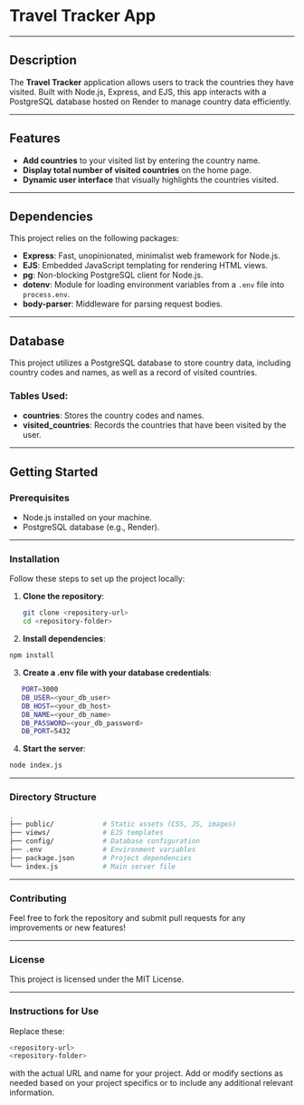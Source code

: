 # Travel Tracker App

---

## Description
The **Travel Tracker** application allows users to track the countries they have visited. Built with Node.js, Express, and EJS, this app interacts with a PostgreSQL database hosted on Render to manage country data efficiently.

---

## Features
- **Add countries** to your visited list by entering the country name.
- **Display total number of visited countries** on the home page.
- **Dynamic user interface** that visually highlights the countries visited.

---

## Dependencies
This project relies on the following packages:

- **Express**: Fast, unopinionated, minimalist web framework for Node.js.
- **EJS**: Embedded JavaScript templating for rendering HTML views.
- **pg**: Non-blocking PostgreSQL client for Node.js.
- **dotenv**: Module for loading environment variables from a `.env` file into `process.env`.
- **body-parser**: Middleware for parsing request bodies.

---

## Database
This project utilizes a PostgreSQL database to store country data, including country codes and names, as well as a record of visited countries.

### Tables Used:
- **countries**: Stores the country codes and names.
- **visited_countries**: Records the countries that have been visited by the user.

---

## Getting Started
### Prerequisites
- Node.js installed on your machine.
- PostgreSQL database (e.g., Render).

---

### Installation

Follow these steps to set up the project locally:

1. **Clone the repository**:
   ```bash
   git clone <repository-url>
   cd <repository-folder>
   ```

2. **Install dependencies**:
```bash
npm install
```

3. **Create a .env file with your database credentials**:
```bash
   PORT=3000
   DB_USER=<your_db_user>
   DB_HOST=<your_db_host>
   DB_NAME=<your_db_name>
   DB_PASSWORD=<your_db_password>
   DB_PORT=5432
```

4. **Start the server**:
```bash
node index.js
```

---

### Directory Structure
```bash
.
├── public/            # Static assets (CSS, JS, images)
├── views/             # EJS templates
├── config/            # Database configuration
├── .env               # Environment variables
├── package.json       # Project dependencies
└── index.js           # Main server file
```

---

### Contributing
Feel free to fork the repository and submit pull requests for any improvements or new features!

---

### License
This project is licensed under the MIT License.

---

### Instructions for Use
Replace these:
```bash
<repository-url>
<repository-folder>
``` 
with the actual URL and name for your project. Add or modify sections as needed based on your project specifics or to include any additional relevant information.
